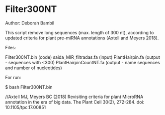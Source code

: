 # Filter300NT
Author: Deborah Bambil

This script remove long sequences (max. length of 300 nt), according to updated criteria for plant pre-miRNA annotations (Axtell and Meyers 2018).

Files:

Filter300NT.bin (code)
saida_MIR_filtradas.fa (input)
PlantHairpin.fa (output - sequences with <300)
PlantHairpinCountNT.fa (output - name sequences and number of nucleotides)

For run:

$ bash Filter300NT.bin

//Axtell MJ, Meyers BC (2018) Revisiting criteria for plant MicroRNA annotation in the era of big data. The Plant Cell 30(2), 272-284. doi: 10.1105/tpc.17.00851
